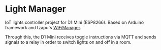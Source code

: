 # Light Manager
IoT lights controller project for D1 Mini (ESP8266).
Based on Arduino framework and tzapu's [WiFiManager](https://github.com/tzapu/WiFiManager).

Through this, the D1 Mini receives toggle instructions via MQTT and sends signals to a relay in order to switch lights on and off in a room.